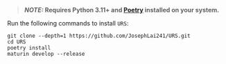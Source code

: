 > **_NOTE:_ Requires Python 3.11+ and [Poetry][Poetry installation page] installed on your system.**

Run the following commands to install `URS`:

```
git clone --depth=1 https://github.com/JosephLai241/URS.git
cd URS
poetry install
maturin develop --release
```

[Poetry installation page]: https://python-poetry.org/docs/#installation
